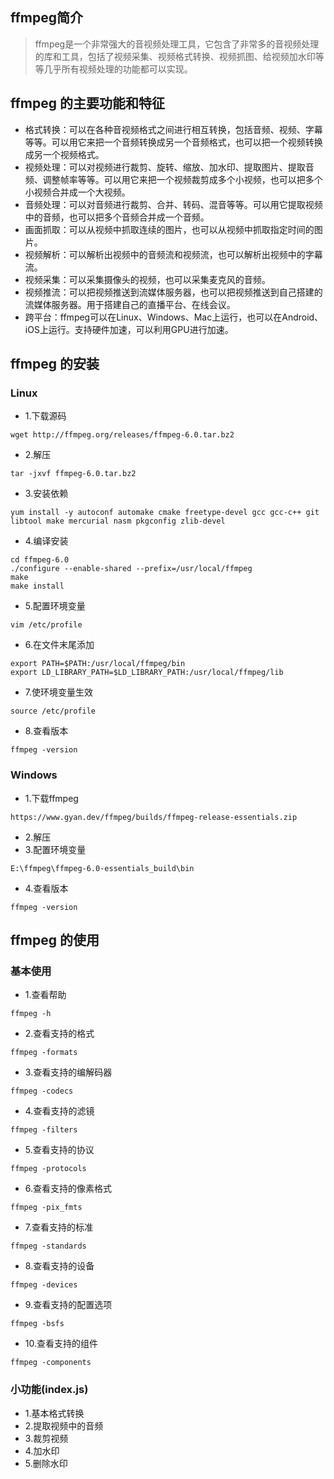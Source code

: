 ## ffmpeg简介
>ffmpeg是一个非常强大的音视频处理工具，它包含了非常多的音视频处理的库和工具，包括了视频采集、视频格式转换、视频抓图、给视频加水印等等几乎所有视频处理的功能都可以实现。
> 

## ffmpeg 的主要功能和特征
- 格式转换：可以在各种音视频格式之间进行相互转换，包括音频、视频、字幕等等。可以用它来把一个音频转换成另一个音频格式，也可以把一个视频转换成另一个视频格式。
- 视频处理：可以对视频进行裁剪、旋转、缩放、加水印、提取图片、提取音频、调整帧率等等。可以用它来把一个视频裁剪成多个小视频，也可以把多个小视频合并成一个大视频。
- 音频处理：可以对音频进行裁剪、合并、转码、混音等等。可以用它提取视频中的音频，也可以把多个音频合并成一个音频。
- 画面抓取：可以从视频中抓取连续的图片，也可以从视频中抓取指定时间的图片。
- 视频解析：可以解析出视频中的音频流和视频流，也可以解析出视频中的字幕流。
- 视频采集：可以采集摄像头的视频，也可以采集麦克风的音频。
- 视频推流：可以把视频推送到流媒体服务器，也可以把视频推送到自己搭建的流媒体服务器。用于搭建自己的直播平台、在线会议。
- 跨平台：ffmpeg可以在Linux、Windows、Mac上运行，也可以在Android、iOS上运行。支持硬件加速，可以利用GPU进行加速。

## ffmpeg 的安装
### Linux
- 1.下载源码
```shell
wget http://ffmpeg.org/releases/ffmpeg-6.0.tar.bz2
```
- 2.解压
```shell
tar -jxvf ffmpeg-6.0.tar.bz2
```
- 3.安装依赖
```shell
yum install -y autoconf automake cmake freetype-devel gcc gcc-c++ git libtool make mercurial nasm pkgconfig zlib-devel
```
- 4.编译安装
```shell
cd ffmpeg-6.0
./configure --enable-shared --prefix=/usr/local/ffmpeg
make
make install
```
- 5.配置环境变量
```shell
vim /etc/profile
```
- 6.在文件末尾添加
```shell
export PATH=$PATH:/usr/local/ffmpeg/bin
export LD_LIBRARY_PATH=$LD_LIBRARY_PATH:/usr/local/ffmpeg/lib
```
- 7.使环境变量生效
```shell
source /etc/profile
```
- 8.查看版本
```shell
ffmpeg -version
```
### Windows
- 1.下载ffmpeg
```shell
https://www.gyan.dev/ffmpeg/builds/ffmpeg-release-essentials.zip
```
- 2.解压
- 3.配置环境变量
```shell
E:\ffmpeg\ffmpeg-6.0-essentials_build\bin
```
- 4.查看版本
```shell
ffmpeg -version
```
## ffmpeg 的使用
### 基本使用
- 1.查看帮助
```shell
ffmpeg -h
```
- 2.查看支持的格式
```shell
ffmpeg -formats
```
- 3.查看支持的编解码器
```shell
ffmpeg -codecs
```
- 4.查看支持的滤镜
```shell
ffmpeg -filters
```
- 5.查看支持的协议
```shell
ffmpeg -protocols
```
- 6.查看支持的像素格式
```shell
ffmpeg -pix_fmts
```
- 7.查看支持的标准
```shell
ffmpeg -standards
```
- 8.查看支持的设备
```shell
ffmpeg -devices
```
- 9.查看支持的配置选项
```shell
ffmpeg -bsfs
```
- 10.查看支持的组件
```shell
ffmpeg -components
```
### 小功能(index.js)
- 1.基本格式转换
- 2.提取视频中的音频
- 3.裁剪视频
- 4.加水印
- 5.删除水印
